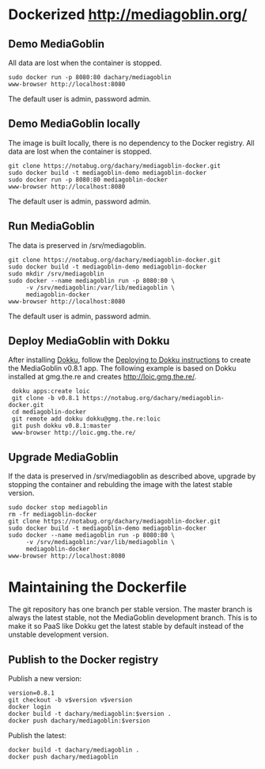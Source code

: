 Dockerized http://mediagoblin.org/
==================================

Demo MediaGoblin
----------------

All data are lost when the container is stopped.

    sudo docker run -p 8080:80 dachary/mediagoblin
    www-browser http://localhost:8080

The default user is admin, password admin.

Demo MediaGoblin locally
------------------------

The image is built locally, there is no dependency to the Docker
registry. All data are lost when the container is stopped.

    git clone https://notabug.org/dachary/mediagoblin-docker.git
    sudo docker build -t mediagoblin-demo mediagoblin-docker
    sudo docker run -p 8080:80 mediagoblin-docker
    www-browser http://localhost:8080

The default user is admin, password admin.

Run MediaGoblin
---------------

The data is preserved in /srv/mediagoblin.

    git clone https://notabug.org/dachary/mediagoblin-docker.git
    sudo docker build -t mediagoblin-demo mediagoblin-docker
    sudo mkdir /srv/mediagoblin
    sudo docker --name mediagoblin run -p 8080:80 \
         -v /srv/mediagoblin:/var/lib/mediagoblin \
         mediagoblin-docker
    www-browser http://localhost:8080

The default user is admin, password admin.

Deploy MediaGoblin with Dokku
-----------------------------

After installing
[Dokku](http://dokku.viewdocs.io/dokku/installation/), follow the
[Deploying to Dokku
instructions](http://dokku.viewdocs.io/dokku/application-deployment/)
to create the MediaGoblin v0.8.1 app. The following example is based on
Dokku installed at gmg.the.re and creates http://loic.gmg.the.re/.

     dokku apps:create loic
     git clone -b v0.8.1 https://notabug.org/dachary/mediagoblin-docker.git
     cd mediagoblin-docker
     git remote add dokku dokku@gmg.the.re:loic
     git push dokku v0.8.1:master
     www-browser http://loic.gmg.the.re/


Upgrade MediaGoblin
-------------------

If the data is preserved in /srv/mediagoblin as described above,
upgrade by stopping the container and rebulding the image with
the latest stable version.

    sudo docker stop mediagoblin
    rm -fr mediagoblin-docker
    git clone https://notabug.org/dachary/mediagoblin-docker.git
    sudo docker build -t mediagoblin-demo mediagoblin-docker
    sudo docker --name mediagoblin run -p 8080:80 \
         -v /srv/mediagoblin:/var/lib/mediagoblin \
         mediagoblin-docker
    www-browser http://localhost:8080

Maintaining the Dockerfile
==========================

The git repository has one branch per stable version. The master
branch is always the latest stable, not the MediaGoblin development
branch. This is to make it so PaaS like Dokku get the latest stable by
default instead of the unstable development version.

Publish to the Docker registry
------------------------------

Publish a new version:

    version=0.8.1
    git checkout -b v$version v$version
    docker login
    docker build -t dachary/mediagoblin:$version .
    docker push dachary/mediagoblin:$version

Publish the latest:

    docker build -t dachary/mediagoblin .
    docker push dachary/mediagoblin
